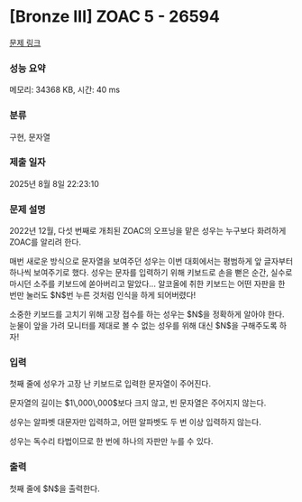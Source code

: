 # [Bronze III] ZOAC 5 - 26594 

[문제 링크](https://www.acmicpc.net/problem/26594) 

### 성능 요약

메모리: 34368 KB, 시간: 40 ms

### 분류

구현, 문자열

### 제출 일자

2025년 8월 8일 22:23:10

### 문제 설명

<p>2022년 12월, 다섯 번째로 개최된 ZOAC의 오프닝을 맡은 성우는 누구보다 화려하게 ZOAC를 알리려 한다.</p>

<p>매번 새로운 방식으로 문자열을 보여주던 성우는 이번 대회에서는 평범하게 앞 글자부터 하나씩 보여주기로 했다. 성우는 문자를 입력하기 위해 키보드로 손을 뻗은 순간, 실수로 마시던 소주를 키보드에 쏟아버리고 말았다... 알코올에 취한 키보드는 어떤 자판을 한 번만 눌러도 $N$번 누른 것처럼 인식을 하게 되어버렸다!</p>

<p>소중한 키보드를 고치기 위해 고장 접수를 하는 성우는 $N$을 정확하게 알아야 한다. 눈물이 앞을 가려 모니터를 제대로 볼 수 없는 성우를 위해 대신 $N$을 구해주도록 하자!</p>

### 입력 

 <p>첫째 줄에 성우가 고장 난 키보드로 입력한 문자열이 주어진다.</p>

<p>문자열의 길이는 $1\,000\,000$보다 크지 않고, 빈 문자열은 주어지지 않는다. </p>

<p>성우는 알파벳 대문자만 입력하고, 어떤 알파벳도 두 번 이상 입력하지 않는다.</p>

<p>성우는 독수리 타법이므로 한 번에 하나의 자판만 누를 수 있다.</p>

### 출력 

 <p>첫째 줄에 $N$을 출력한다.</p>

